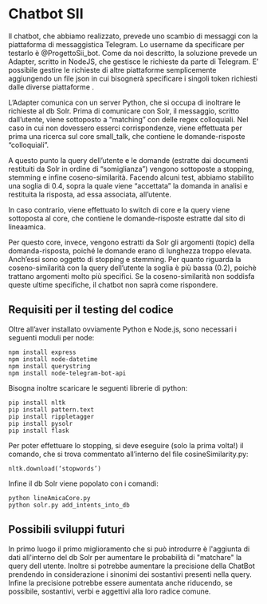 # Chatbot SII

Il chatbot, che abbiamo realizzato, prevede uno scambio di messaggi con la piattaforma di messaggistica Telegram. Lo username da specificare per testarlo è @ProgettoSii_bot.
Come da noi descritto, la soluzione prevede un Adapter, scritto in NodeJS, che gestisce le richieste da parte di Telegram. E’ possibile gestire le richieste di altre piattaforme semplicemente aggiungendo un file json in cui bisognerà specificare i singoli token richiesti dalle diverse piattaforme .

L’Adapter comunica con un server Python, che si occupa di inoltrare le richieste al db Solr. 
Prima di comunicare con Solr, il messaggio, scritto dall’utente, viene sottoposto a “matching” con delle regex colloquiali. Nel caso in cui non dovessero esserci corrispondenze, viene effettuata per prima una ricerca sul core  small_talk, che contiene le domande-risposte “colloquiali”.

A questo punto la query dell’utente e le domande (estratte dai documenti restituiti da Solr in ordine di “somiglianza”) vengono sottoposte a stopping, stemming e infine coseno-similarità. Facendo alcuni test, abbiamo stabilito una soglia di 0.4, sopra la quale viene “accettata” la domanda in analisi e restituita la risposta, ad essa associata, all’utente.

In caso contrario, viene effettuato lo switch di core e la query viene sottoposta al core, che contiene le domande-risposte estratte dal sito di lineaamica.

Per questo core, invece, vengono estratti da Solr gli argomenti (topic) della domanda-risposta, poiché le domande erano di lunghezza troppo elevata. Anch’essi sono oggetto di stopping e stemming. Per quanto riguarda la coseno-similarità con la query dell’utente la soglia è più bassa (0.2), poichè trattano argomenti molto più specifici. 
Se la coseno-similarità non soddisfa queste ultime specifiche, il chatbot non saprà come rispondere. 


## Requisiti per il testing del codice
Oltre all’aver installato ovviamente Python e Node.js, sono necessari i seguenti moduli per node:

```
npm install express
npm install node-datetime
npm install querystring
npm install node-telegram-bot-api
```

Bisogna inoltre scaricare le seguenti librerie di python:
```
pip install nltk
pip install pattern.text
pip install rippletagger
pip install pysolr
pip install flask
```

Per poter effettuare lo stopping, si deve eseguire (solo la prima volta!) il comando, che si trova commentato all’interno del file cosineSimilarity.py:
```
nltk.download(‘stopwords’)
```

Infine il db Solr viene popolato con i comandi:

```
python lineAmicaCore.py
python solr.py add_intents_into_db
```

## Possibili sviluppi futuri
In primo luogo il primo miglioramento che si può introdurre è l'aggiunta di dati all'interno del db Solr per aumentare le probabilità di "matchare" la query dell utente.
Inoltre si potrebbe aumentare la precisione della ChatBot prendendo in considerazione i sinonimi dei sostantivi presenti nella query. Infine la precisione potrebbe essere aumentata anche riducendo, se possibile, sostantivi, verbi e aggettivi alla loro radice comune.  
